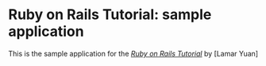 # Ruby on Rails Tutorial: sample application
This is the sample application for
the [*Ruby on Rails Tutorial*](http://railstutorial.org/)
by [Lamar Yuan]
